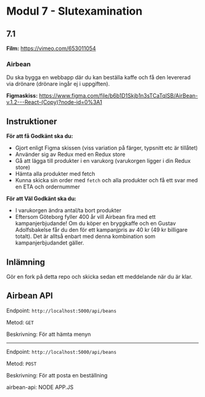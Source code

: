 # Modul 7 - Slutexamination

## 7.1

**Film:** https://vimeo.com/653011054

### Airbean

Du ska bygga en webbapp där du kan beställa kaffe och få den levererad via drönare (drönare ingår ej i uppgiften).

**Figmaskiss:** https://www.figma.com/file/b6b1D1Skjb1n3sTCaTqlSB/AirBean-v.1.2---React-(Copy)?node-id=0%3A1

## Instruktioner

**För att få Godkänt ska du:**
* Gjort enligt Figma skissen (viss variation på färger, typsnitt etc är tillåtet)
* Använder sig av Redux med en Redux store
* Gå att lägga till produkter i en varukorg (varukorgen ligger i din Redux store)
* Hämta alla produkter med fetch
* Kunna skicka sin order med `fetch` och alla produkter och få ett svar med en ETA och ordernummer

**För att Väl Godkänt ska du:**
* I varukorgen ändra antal/ta bort produkter
* Eftersom Göteborg fyller 400 år vill Airbean fira med ett kampanjerbjudande! Om du köper en bryggkaffe och en Gustav Adolfsbakelse får du den för ett kampanjpris av 40 kr (49 kr billigare totalt). Det är alltså enbart med denna kombination som kampanjerbjudandet gäller.

## Inlämning

Gör en fork på detta repo och skicka sedan ett meddelande när du är klar.

## Airbean API

Endpoint: `http://localhost:5000/api/beans`

Metod: `GET`

Beskrivning: För att hämta menyn

---

Endpoint: `http://localhost:5000/api/beans`

Metod: `POST`

Beskrivning: För att posta en beställning



airbean-api: NODE APP.JS